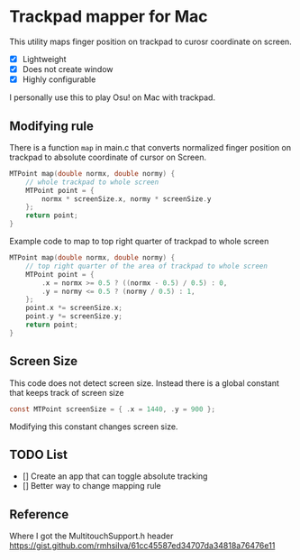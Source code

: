 # Trackpad mapper for Mac

This utility maps finger position on trackpad to curosr coordinate on screen.

- [x] Lightweight
- [x] Does not create window
- [x] Highly configurable

I personally use this to play Osu! on Mac with trackpad.

## Modifying rule
There is a function `map` in main.c that converts normalized finger position on
trackpad to absolute coordinate of cursor on Screen.

```C
MTPoint map(double normx, double normy) {
    // whole trackpad to whole screen
    MTPoint point = {
        normx * screenSize.x, normy * screenSize.y
    };
    return point;
}
```

Example code to map to top right quarter of trackpad to whole screen

```C
MTPoint map(double normx, double normy) {
    // top right quarter of the area of trackpad to whole screen
    MTPoint point = {
        .x = normx >= 0.5 ? ((normx - 0.5) / 0.5) : 0,
        .y = normy <= 0.5 ? (normy / 0.5) : 1,
    };
    point.x *= screenSize.x;
    point.y *= screenSize.y;
    return point;
}
```

## Screen Size
This code does not detect screen size. Instead there is a global constant that keeps
track of screen size

```C
const MTPoint screenSize = { .x = 1440, .y = 900 };
```

Modifying this constant changes screen size.

## TODO List

- [] Create an app that can toggle absolute tracking
- [] Better way to change mapping rule

## Reference
Where I got the MultitouchSupport.h header
https://gist.github.com/rmhsilva/61cc45587ed34707da34818a76476e11
